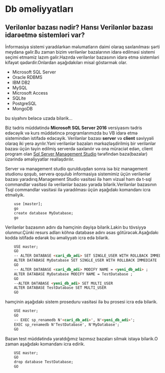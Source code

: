 # Db əməliyyatları

## Verilənlər bazası nədir? Hansı Verilənlər bazası idarəetmə sistemləri var?

İnformasiya sistemi yaradılarkən məlumatların daimi olaraq saxlanılması şərti meydana gəlir.Bu zaman bizim verilənlər bazalarının idarə edilməsi sistemi seçimi etməmiz lazım gəlir.Hazırda verilənlər bazasının idarə etmə sistemləri kifayət qədərdir.Onlardan aşağıdakıları misal göstərmək olar.

- Microsoft SQL Server
- Oracle RDBMS
- IBM DB2
- MySQL
- Microsoft Access
- SQLite
- PostgreSQL
- MongoDB

bu siyahını beləcə uzada bilərik...

Biz tədris müddətində **Microsoft SQL Server 2016** versiyasını tədris edəcəyik və kurs müddətincə programlarımızda bu VB idarə etmə sistemindən istifadə edəcəyik.
Verilənlər bazası **server** və **client** səviyyəli olaraq iki yerə ayrılır.Yəni verilənlər bazaları mərkəzləşdirilmiş bir verilənlər bazası üçün təyin edilmiş serverdə saxlanılır və ona müraciət edən, client program olan [Sql Server Management Studio](https://docs.microsoft.com/en-us/sql/ssms/download-sql-server-management-studio-ssms?view=sql-server-2017) tərəfindən baza(bazalar) üzərində əməliyyatlar reallaşdırılır.

Server və management studio qurulduqdan sonra isə biz management studionu qoşub, serverə qoşulub informasiya sistemimiz üçün verilənlər bazası yaradırıq.Management Studio vasitəsi ilə həm vizual həm də t-sql commandlar vasitəsi ilə verilənlər bazası yarada bilərik.Verilənlər bazasının Tsql commandlar vasitəsi ilə yaradılması üçün aşağıdakı komandanı icra etməliyik.

```html
    use [master];
    go
    create database MyDatabase;
    go
```

Verilənlər bazasının adını da həmçinin dəyişə bilərik.Lakin bu tövsiyyə olunmur.Çünki resurs adları köhnə database adını əsas götürəcək.Aşağıdakı kodda istifadə edərək bu əməliyyatı icra edə bilərik.


```html
    USE master;  
    GO  
    -- ALTER DATABASE <cari_db_adi> SET SINGLE_USER WITH ROLLBACK IMMEDIATE
    ALTER DATABASE MyDatabase SET SINGLE_USER WITH ROLLBACK IMMEDIATE
    GO
    -- ALTER DATABASE <cari_db_adi> MODIFY NAME = <yeni_db_adi> ;
    ALTER DATABASE MyDatabase MODIFY NAME = TestDatabase ;
    GO  
    --ALTER DATABASE <yeni_db_adi> SET MULTI_USER
    ALTER DATABASE TestDatabase SET MULTI_USER
    GO
```

həmçinin aşağıdakı sistem proseduru vasitəsi ilə bu prosesi icra edə bilərik.


```html
    USE master;  
    GO  
    -- EXEC sp_renamedb N'<cari_db_adi>', N'<yeni_db_adi>';  
    EXEC sp_renamedb N'TestDatabase', N'MyDatabase';  
    GO
```


Bəzən test müddətində yaratdığımız lazımsız bazaları silmək istəyə bilərik.O zaman aşağıdakı komandanı icra edirik.


```html
    USE master;  
    GO  
    drop database TestDatabase;	
    GO  
```

